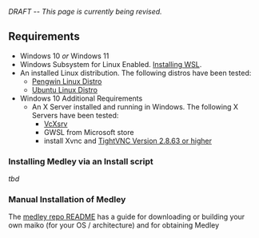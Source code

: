 *DRAFT -- This page is currently being revised.*

## Requirements

 - Windows 10 *or* Windows 11
 - Windows Subsystem for Linux Enabled.  [Installing WSL](https://docs.microsoft.com/en-us/windows/wsl/install).
 - An installed Linux distribution.  The following distros have been tested:
   - [Pengwin Linux Distro](https://www.microsoft.com/store/apps/9NV1GV1PXZ6P)
   - [Ubuntu Linux Distro](https://www.microsoft.com/en-us/p/ubuntu/9nblggh4msv6)
 - Windows 10 Additional Requirements
   - An X Server installed and running in Windows.  The following X Servers have been tested:
     - [VcXsrv](https://sourceforge.net/projects/vcxsrv/)
     - GWSL from Microsoft store
     - install Xvnc and [TightVNC Version 2.8.63 or higher](https://www.tightvnc.com/download.php)

### Installing Medley via an Install script

*tbd*

### Manual Installation of Medley

The [medley repo README](https://github.com/Interlisp/medley#readme) has a guide for downloading or building your own maiko (for your OS / architecture) and for obtaining Medley